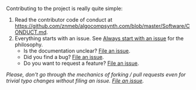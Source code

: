 Contributing to the project is really quite simple:
1. Read the contributor code of conduct at <https://github.com/znmeb/algocompsynth.com/blob/master/Software/CONDUCT.md>.
2. Everything starts with an issue. See [Always start with an issue](https://about.gitlab.com/2016/03/03/start-with-an-issue/) for the philosophy.
    * Is the documentation unclear? [File an issue](https://github.com/znmeb/algocompsynth.com/issues/new).
    * Did you find a bug? [File an issue](https://github.com/znmeb/algocompsynth.com/issues/new).
    * Do you want to request a feature? [File an issue](https://github.com/znmeb/algocompsynth.com/issues/new).

*Please, don't go through the mechanics of forking / pull requests even for trivial typo changes without filing an issue. [File an issue](https://github.com/znmeb/algocompsynth.com/issues/new).*
